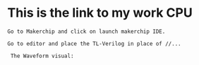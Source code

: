 # This is the link to my work CPU

    Go to Makerchip and click on launch makerchip IDE.

    Go to editor and place the TL-Verilog in place of //...

     The Waveform visual:
     
  
     
